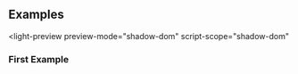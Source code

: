---
---


<kr-layout hidden></kr-layout>

## Examples

<light-preview
  preview-mode="shadow-dom"
  script-scope="shadow-dom"
>
  <script slot="code" type="text/plain">
    <style>
      kr-layout > * {
        text-align: center;
      }
    </style>
    <kr-layout>
      <header slot="header">
        Header
      </header>

      <aside slot="menu">
        <ul>
          <li><a href="javascript: void 0;">Link 1</a></li>
          <li><a href="javascript: void 0;">Link 2</a></li>
          <li><a href="javascript: void 0;">Link 3</a></li>
          <li><a href="javascript: void 0;">Link 4</a></li>
        </ul>
      </aside>


      <div slot="main-header" style="background: lightpink;">Main header</div>
      <main>
        Lorem Ipsum Dolor.
      </main>

      <div slot="main-footer" style="background: lightpink;">Main Footer</div>

      <aside slot="aside">
        <p>Table of contents</p>
        <ul>
          <li>Chapter 1</li>
          <li>Chapter 2</li>
          <li>Chapter 3</li>
        </ul>
      </aside>

      <footer slot="footer">
        Footer
      </footer>
    </kr-layout>
  </script>
</light-preview>

### First Example
